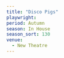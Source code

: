 ```yaml
---
title: "Disco Pigs"
playwright:
period: Autumn
season: In House
season_sort: 130
venue:
  - New Theatre
---
```

